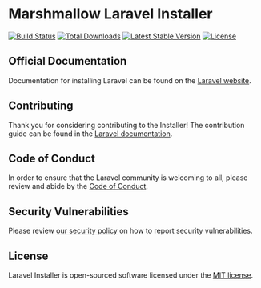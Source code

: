 # Marshmallow Laravel Installer

<a href="https://github.com/laravel/installer/actions"><img src="https://github.com/laravel/installer/workflows/tests/badge.svg" alt="Build Status"></a>
<a href="https://packagist.org/packages/laravel/installer"><img src="https://poser.pugx.org/laravel/installer/d/total.svg" alt="Total Downloads"></a>
<a href="https://packagist.org/packages/laravel/installer"><img src="https://poser.pugx.org/laravel/installer/v/stable.svg" alt="Latest Stable Version"></a>
<a href="https://packagist.org/packages/laravel/installer"><img src="https://poser.pugx.org/laravel/installer/license.svg" alt="License"></a>

## Official Documentation

Documentation for installing Laravel can be found on the [Laravel website](https://laravel.com/docs#installing-laravel).

## Contributing

Thank you for considering contributing to the Installer! The contribution guide can be found in the [Laravel documentation](https://laravel.com/docs/contributions).

## Code of Conduct

In order to ensure that the Laravel community is welcoming to all, please review and abide by the [Code of Conduct](https://laravel.com/docs/contributions#code-of-conduct).

## Security Vulnerabilities

Please review [our security policy](https://github.com/laravel/installer/security/policy) on how to report security vulnerabilities.

## License

Laravel Installer is open-sourced software licensed under the [MIT license](LICENSE.md).
